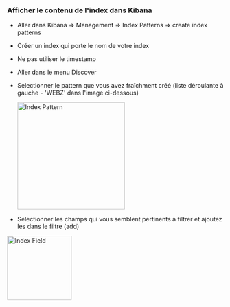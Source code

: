 ### Afficher le contenu de l'index dans Kibana

- Aller dans Kibana => Management => Index Patterns => create index patterns

- Créer un index qui porte le nom de votre index

- Ne pas utiliser le timestamp

- Aller dans le menu Discover

- Selectionner le pattern que vous avez fraîchment créé 
  (liste déroulante à gauche - 'WEBZ' dans l'image ci-dessous)
  
  <img width="250" alt="Index Pattern" src="https://user-images.githubusercontent.com/28993140/80423942-1b952600-88e1-11ea-9bc0-6992ea11c7e8.png">
  
- Sélectionner les champs qui vous semblent pertinents à filtrer et ajoutez les dans le filtre (add)

<img width="150" alt="Index Field" src="https://user-images.githubusercontent.com/28993140/80424246-9c542200-88e1-11ea-92b8-3d0ea3184a63.png">
